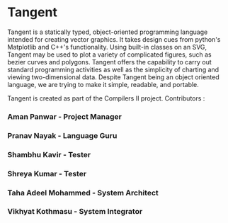# Tangent 
Tangent is a statically typed, object-oriented programming language
intended for creating vector graphics. It takes design cues from python's
Matplotlib and C++'s functionality. Using built-in classes on an SVG, Tangent
may be used to plot a variety of complicated figures, such as bezier curves
and polygons. Tangent offers the capability to carry out standard
programming activities as well as the simplicity of charting and viewing
two-dimensional data. Despite Tangent being an object oriented language,
we are trying to make it simple, readable, and portable.

Tangent is created as part of the Compilers II project. Contributors :
### Aman Panwar - Project Manager
### Pranav Nayak - Language Guru
### Shambhu Kavir - Tester
### Shreya Kumar - Tester
### Taha Adeel Mohammed - System Architect
### Vikhyat Kothmasu - System Integrator
